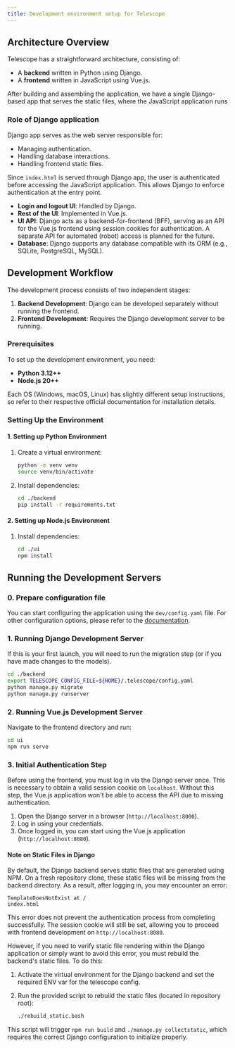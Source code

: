 ```yaml
---
title: Development environment setup for Telescope
---
```


## Architecture Overview

Telescope has a straightforward architecture, consisting of:

- A **backend** written in Python using Django.
- A **frontend** written in JavaScript using Vue.js.

After building and assembling the application, we have a single Django-based app that serves the static files, where the JavaScript application runs

### Role of Django application

Django app serves as the web server responsible for:

- Managing authentication.
- Handling database interactions.
- Handling frontend static files.

Since `index.html` is served through Django app, the user is authenticated before accessing the JavaScript application. This allows Django to enforce authentication at the entry point.

- **Login and logout UI**: Handled by Django.
- **Rest of the UI**: Implemented in Vue.js.
- **UI API**: Django acts as a backend-for-frontend (BFF), serving as an API for the Vue.js frontend using session cookies for authentication. A separate API for automated (robot) access is planned for the future.
- **Database**: Django supports any database compatible with its ORM (e.g., SQLite, PostgreSQL, MySQL).

## Development Workflow

The development process consists of two independent stages:

1. **Backend Development**: Django can be developed separately without running the frontend.
2. **Frontend Development**: Requires the Django development server to be running.

### Prerequisites

To set up the development environment, you need:

- **Python 3.12++**
- **Node.js 20++**

Each OS (Windows, macOS, Linux) has slightly different setup instructions, so refer to their respective official documentation for installation details.

### Setting Up the Environment

#### 1. Setting up Python Environment

1. Create a virtual environment:
   ```sh
   python -m venv venv
   source venv/bin/activate
   ```

2. Install dependencies:
   ```sh
   cd ./backend
   pip install -r requirements.txt
   ```

#### 2. Setting up Node.js Environment

1. Install dependencies:
   ```sh
   cd ./ui
   npm install
   ```

## Running the Development Servers

### 0. Prepare configuration file
You can start configuring the application using the `dev/config.yaml` file.
For other configuration options, please refer to the [documentation](config.md).

### 1. Running Django Development Server

If this is your first launch, you will need to run the migration step (or if you have made changes to the models).
```sh
cd ./backend
export TELESCOPE_CONFIG_FILE=${HOME}/.telescope/config.yaml
python manage.py migrate
python manage.py runserver
```

### 2. Running Vue.js Development Server

Navigate to the frontend directory and run:

```sh
cd ui
npm run serve
```

### 3. Initial Authentication Step

Before using the frontend, you must log in via the Django server once. This is necessary to obtain a valid session cookie on `localhost`. Without this step, the Vue.js application won't be able to access the API due to missing authentication.

1. Open the Django server in a browser (`http://localhost:8000`).
2. Log in using your credentials.
3. Once logged in, you can start using the Vue.js application (`http://localhost:8080`).

#### Note on Static Files in Django

By default, the Django backend serves static files that are generated using NPM. On a fresh repository clone, these static files will be missing from the backend directory. As a result, after logging in, you may encounter an error:

```
TemplateDoesNotExist at /
index.html
```

This error does not prevent the authentication process from completing successfully. The session cookie will still be set, allowing you to proceed with frontend development on `http://localhost:8080`.

However, if you need to verify static file rendering within the Django application or simply want to avoid this error, you must rebuild the backend's static files. To do this:

1. Activate the virtual environment for the Django backend and set the required ENV var for the telescope config.
2. Run the provided script to rebuild the static files (located in repository root):

   ```bash
   ./rebuild_static.bash
   ```

This script will trigger `npm run build` and `./manage.py collectstatic`, which requires the correct Django configuration to initialize properly.
